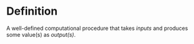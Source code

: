 # Definition
A well-defined computational procedure that takes *inputs* and produces some value(s) as *output(s)*.